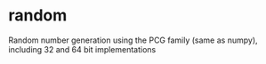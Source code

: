 # random
Random number generation using the PCG family (same as numpy), including 32 and 64 bit implementations
